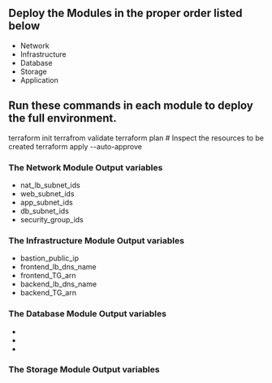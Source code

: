
## Deploy the Modules in the proper order listed below
- Network
- Infrastructure
- Database
- Storage
- Application

## Run these commands in each module to deploy the full environment.
terraform init
terrafrom validate
terraform plan  # Inspect the resources to be created
terraform apply --auto-approve

### The Network Module Output variables
- nat_lb_subnet_ids
- web_subnet_ids
- app_subnet_ids
- db_subnet_ids
- security_group_ids
### The Infrastructure Module Output variables
- bastion_public_ip
- frontend_lb_dns_name
- frontend_TG_arn
- backend_lb_dns_name
- backend_TG_arn
### The Database Module Output variables
- 
- 
- 
### The Storage Module Output variables

